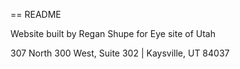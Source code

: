 == README

Website built by Regan Shupe for Eye site of Utah

307 North 300 West, Suite 302 | Kaysville, UT 84037
